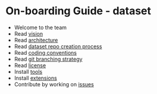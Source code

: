 # On-boarding Guide - dataset

- Welcome to the team
- Read [vision](../../welcome.md)
- Read [architecture](../../../architecture/design/hla.md)
- Read [dataset repo creation process](../../../process/dataset-repo-creation/welcome.md)
- Read [coding conventions](../../../architecture/conventions/welcome.md)
- Read [git branching strategy](../../../process/git/welcome.md)
- Read [license](../../../process/license/welcome.md)
- Install [tools](../../practices/tools.md)
- Install [extensions](../../practices/extensions.md)
- Contribute by working on [issues](https://github.com/orgs/zawjen/projects/8)